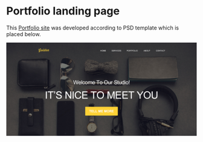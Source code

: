 # Portfolio landing page
This [Portfolio site](https://rawgit.com/atanyday/Landing-page-portfolio/master/index.html) was developed according to PSD template which is placed below.

<a href="Template.psd">![](img/psd_template.jpg)</a>



